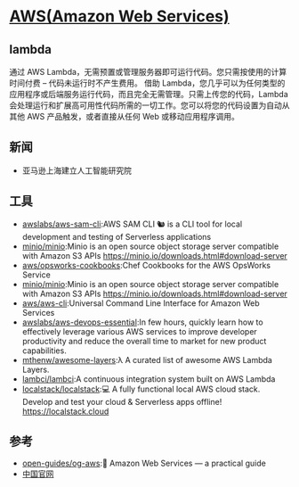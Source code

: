 # [AWS(Amazon Web Services)](https://aws.amazon.com)

## lambda

通过 AWS Lambda，无需预置或管理服务器即可运行代码。您只需按使用的计算时间付费 – 代码未运行时不产生费用。
借助 Lambda，您几乎可以为任何类型的应用程序或后端服务运行代码，而且完全无需管理。只需上传您的代码，Lambda 会处理运行和扩展高可用性代码所需的一切工作。您可以将您的代码设置为自动从其他 AWS 产品触发，或者直接从任何 Web 或移动应用程序调用。

## 新闻

* 亚马逊上海建立人工智能研究院

## 工具

* [awslabs/aws-sam-cli](https://github.com/awslabs/aws-sam-cli):AWS SAM CLI 🐿 is a CLI tool for local development and testing of Serverless applications
* [minio/minio](https://github.com/minio/minio):Minio is an open source object storage server compatible with Amazon S3 APIs https://minio.io/downloads.html#download-server
* [aws/opsworks-cookbooks](https://github.com/aws/opsworks-cookbooks):Chef Cookbooks for the AWS OpsWorks Service
* [minio/minio](https://github.com/minio/minio):Minio is an open source object storage server compatible with Amazon S3 APIs https://minio.io/downloads.html#download-server
* [aws/aws-cli](https://github.com/aws/aws-cli):Universal Command Line Interface for Amazon Web Services
* [awslabs/aws-devops-essential](https://github.com/awslabs/aws-devops-essential):In few hours, quickly learn how to effectively leverage various AWS services to improve developer productivity and reduce the overall time to market for new product capabilities.
* [mthenw/awesome-layers](https://github.com/mthenw/awesome-layers):λ A curated list of awesome AWS Lambda Layers.
* [lambci/lambci](https://github.com/lambci/lambci):A continuous integration system built on AWS Lambda
* [localstack/localstack](https://github.com/localstack/localstack):💻 A fully functional local AWS cloud stack. Develop and test your cloud & Serverless apps offline! https://localstack.cloud

## 参考

* [open-guides/og-aws](https://github.com/open-guides/og-aws):📙 Amazon Web Services — a practical guide
* [中国官网](https://amazonaws-china.com/cn/)
